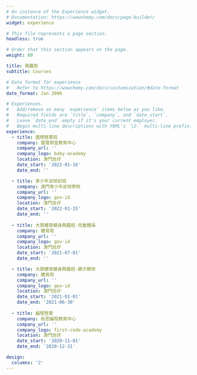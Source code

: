 ```yaml
---
# An instance of the Experience widget.
# Documentation: https://wowchemy.com/docs/page-builder/
widget: experience

# This file represents a page section.
headless: true

# Order that this section appears on the page.
weight: 80

title: 興趣班
subtitle: Courses

# Date format for experience
#   Refer to https://wowchemy.com/docs/customization/#date-format
date_format: Jan 2006

# Experiences.
#   Add/remove as many `experience` items below as you like.
#   Required fields are `title`, `company`, and `date_start`.
#   Leave `date_end` empty if it's your current employer.
#   Begin multi-line descriptions with YAML's `|2-` multi-line prefix.
experience:
  - title: 圍棋啓蒙班
    company: 寶寶學堂教育中心
    company_url: ''
    company_logo: baby-academy
    location: 澳門氹仔
    date_start: '2022-01-16'
    date_end: ''

  - title: 青少年足球初班
    company: 澳門青少年足球學校
    company_url: ''
    company_logo: gov-id
    location: 澳門氹仔
    date_start: '2022-01-15'
    date_end: ''
  
  - title: 大眾體育健身興趣班-兒童體操
    company: 體育局
    company_url: ''
    company_logo: gov-id
    location: 澳門氹仔
    date_start: '2021-07-01'
    date_end: ''

  - title: 大眾體育健身興趣班-親子網球
    company: 體育局
    company_url: ''
    company_logo: gov-id
    location: 澳門氹仔
    date_start: '2021-01-01'
    date_end: '2021-06-30'
  
  - title: 編程啓蒙
    company: 拓思編程教育中心
    company_url: ''
    company_logo: first-code-academy
    location: 澳門氹仔
    date_start: '2020-11-01'
    date_end: '2020-12-31'

design:
  columns: '2'
---
```

